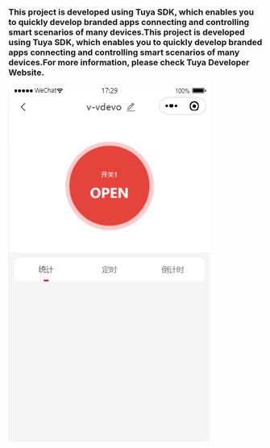 ### This project is developed using Tuya SDK, which enables you to quickly develop branded apps connecting and controlling smart scenarios of many devices.This project is developed using Tuya SDK, which enables you to quickly develop branded apps connecting and controlling smart scenarios of many devices.For more information, please check Tuya Developer Website.
![xx](https://github.com/MatthewTt/matt_tuya_mini/blob/main/image/tuya_demo.png)
